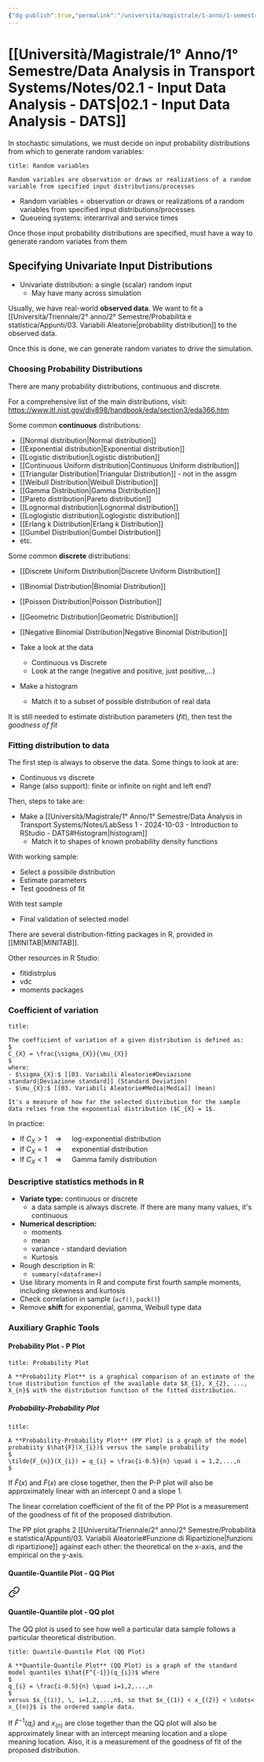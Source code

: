 ```yaml
---
{"dg-publish":true,"permalink":"/universita/magistrale/1-anno/1-semestre/data-analysis-in-transport-systems/notes/02-1-input-data-analysis-dats/","tags":["UNI"]}
---
```


# [[Università/Magistrale/1° Anno/1° Semestre/Data Analysis in Transport Systems/Notes/02.1 - Input Data Analysis - DATS\|02.1 - Input Data Analysis - DATS]]


In stochastic simulations, we must decide on input probability distributions from which to generate random variables:

```ad-Definizione
title: Random variables

Random variables are observation or draws or realizations of a random variable from specified input distributions/processes
```

- Random variables = observation or draws or realizations of a random variables from specified input distributions/processes
- Queueing systems: interarrival and service times

Once those input probability distributions are specified, must have a way to generate random variates from them


## Specifying Univariate Input Distributions

- Univariate distribution: a single (scalar) random input
	- May have many across simulation

Usually, we have real-world **observed data**. We want to fit a [[Università/Triennale/2° anno/2° Semestre/Probabilità e statistica/Appunti/03. Variabili Aleatorie\|probability distribution]] to the observed data.

Once this is done, we can generate random variates to drive the simulation.

### Choosing Probability Distributions

There are many probability distributions, continuous and discrete.

For a comprehensive list of the main distributions, visit: https://www.itl.nist.gov/div898/handbook/eda/section3/eda366.htm

Some common **continuous** distributions:
- [[Normal distribution\|Normal distribution]]
- [[Exponential distribution\|Exponential distribution]]
- [[Logistic distribution\|Logistic distribution]]
- [[Continuous Uniform distribution\|Continuous Uniform distribution]]
- [[Triangular Distribution\|Triangular Distribution]] - not in the assgm
- [[Weibull Distribution\|Weibull Distribution]]
- [[Gamma Distribution\|Gamma Distribution]]
- [[Pareto distribution\|Pareto distribution]]
- [[Lognormal distribution\|Lognormal distribution]]
- [[Loglogistic distribution\|Loglogistic distribution]]
- [[Erlang k Distribution\|Erlang k Distribution]]
- [[Gumbel Distribution\|Gumbel Distribution]]
- etc.

Some common **discrete** distributions:
- [[Discrete Uniform Distribution\|Discrete Uniform Distribution]]
- [[Binomial Distribution\|Binomial Distribution]]
- [[Poisson Distribution\|Poisson Distribution]]
- [[Geometric Distribution\|Geometric Distribution]]
- [[Negative Binomial Distribution\|Negative Binomial Distribution]]


- Take a look at the data
	- Continuous vs Discrete
	- Look at the range (negative and positive, just positive,...)
- Make a histogram
	- Match it to a subset of possible distribution of real data

It is still needed to estimate distribution parameters (*fit*), then test the *goodness of fit*

### Fitting distribution to data

The first step is always to observe the data. Some things to look at are:
- Continuous vs discrete
- Range (also support): finite or infinite on right and left end?

Then, steps to take are:
- Make a [[Università/Magistrale/1° Anno/1° Semestre/Data Analysis in Transport Systems/Notes/LabSess 1 - 2024-10-03 - Introduction to RStudio - DATS#Histogram\|histogram]]
	- Match it to shapes of known probability density functions

With working sample:
- Select a possibile distribution
- Estimate parameters
- Test goodness of fit

With test sample
- Final validation of selected model

There are several distribution-fitting packages in R, provided in [[MINITAB\|MINITAB]].

Other resources in R Studio:
- fitidistrplus
- vdc
- moments packages

### Coefficient of variation

```ad-Definizione
title: 

The coefficient of variation of a given distribution is defined as:
$
C_{X} = \frac{\sigma_{X}}{\mu_{X}}
$
where:
- $\sigma_{X}:$ [[03. Variabili Aleatorie#Deviazione standard|Deviazione standard]] (Standard Deviation)
- $\mu_{X}:$ [[03. Variabili Aleatorie#Media|Media]] (mean)

It's a measure of how far the selected distribution for the sample data relies from the exponential distribution ($C_{X} = 1$.

```

In practice:
- If $C_{X}>1 \quad \Longrightarrow \quad$ log-exponential distribution
- If $C_{X} = 1 \quad \Longrightarrow \quad$ exponential distribution
- If $C_{X}<1 \quad \Longrightarrow \quad$ Gamma family distribution


### Descriptive statistics methods in R

- **Variate type:** continuous or discrete
	- a data sample is always discrete. If there are many many values, it's continuous
- **Numerical description:** 
	- moments
	- mean
	- variance - standard deviation
	- Kurtosis
- Rough description in R:
	- `summary(<dataframe>)`
- Use library moments in R and compute first fourth sample moments, including skewness and kurtosis
- Check correlation in sample (`acf()`, `pack()`)
- Remove **shift** for exponential, gamma, Weibull type data


### Auxiliary Graphic Tools

#### Probability Plot - P Plot

```ad-Definizione
title: Probability Plot

A **Probability Plot** is a graphical comparison of an estimate of the true distribution function of the available data $X_{1}, X_{2}, ..., X_{n}$ with the distribution function of the fitted distribution.

```

##### Probability-Probability Plot

```ad-Definizione
title: 

A **Probability-Probability Plot** (PP Plot) is a graph of the model probabiity $\hat{F}(X_{i})$ versus the sample probability
$
\tilde{F_{n}}(X_{i}) = q_{i} = \frac{i-0.5}{n} \quad i = 1,2,...,n
$

```

If $\hat{F}(x)$ and $\tilde{F}(x)$  are close together, then the P-P plot will also be approximately linear with an intercept 0 and a slope 1.

The linear correlation coefficient of the fit of the PP Plot is a measurement of the goodness of fit of the proposed distribution.

The PP plot graphs 2 [[Università/Triennale/2° anno/2° Semestre/Probabilità e statistica/Appunti/03. Variabili Aleatorie#Funzione di Ripartizione\|funzioni di ripartizione]] against each other: the theoretical on the x-axis, and the empirical on the y-axis.

#### Quantile-Quantile Plot - QQ Plot


<div class="transclusion internal-embed is-loaded"><a class="markdown-embed-link" href="/universita/magistrale/1-anno/1-semestre/data-analysis-in-transport-systems/notes/02-exploratory-data-analysis-dats/#quantile-quantile-plot-qq-plot" aria-label="Open link"><svg xmlns="http://www.w3.org/2000/svg" width="24" height="24" viewBox="0 0 24 24" fill="none" stroke="currentColor" stroke-width="2" stroke-linecap="round" stroke-linejoin="round" class="svg-icon lucide-link"><path d="M10 13a5 5 0 0 0 7.54.54l3-3a5 5 0 0 0-7.07-7.07l-1.72 1.71"></path><path d="M14 11a5 5 0 0 0-7.54-.54l-3 3a5 5 0 0 0 7.07 7.07l1.71-1.71"></path></svg></a><div class="markdown-embed">



#### Quantile-Quantile plot - QQ plot

The QQ plot is used to see how well a particular data sample follows a particular theoretical distribution.

```ad-Definizione
title: Quantile-Quantile Plot (QQ Plot)

A **Quantile-Quantile Plot** (QQ Plot) is a graph of the standard model quantiles $\hat{F^{-1}}(q_{i})$ where
$
q_{i} = \frac{i-0.5}{n} \quad i=1,2,...,n
$
versus $x_{(i)}, \, i=1,2,...,n$, so that $x_{(1)} < x_{(2)} < \cdots< x_{(n)}$ is the ordered sample data.

```

If $\hat{F}^{-1}(q_{i})$ and $x_{(n)}$ are close together than the QQ plot will also be approximately linear with an intercept meaning location and a slope meaning location. Also, it is a measurement of the goodness of fit of the proposed distribution.




</div></div>

